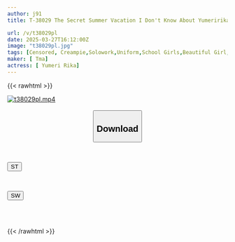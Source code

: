 ```yaml
---
author: j91
title: T-38029 The Secret Summer Vacation I Don't Know About Yumeririka

url: /v/t38029pl
date: 2025-03-27T16:12:00Z
image: "t38029pl.jpg"
tags: [Censored, Creampie,Solowork,Uniform,School Girls,Beautiful Girl,Original Collaboration	]
maker: [ Tma]
actress: [ Yumeri Rika]
---
```



{{< rawhtml >}}

<div class="video" data-videoid="8RmlwQoBRaCGPo">
    <a href="javascript:;">
        <img src="/v/t38029pl/t38029pl.jpg" width="WIDTH" height="HEIGHT" alt="t38029pl.mp4" loading="lazy">
    </a>
</div>

<script type="text/javascript" src="https://j91.asia/asset/on-demand-st.js"></script>

<br>
  <link rel="stylesheet" href="https://j91.asia/asset/bs5.css">
  
  <center>
  <button class="btn btn-primary" type="button" data-bs-toggle="collapse" data-bs-target=".multi-collapse" aria-expanded="false" aria-controls="multiCollapseExample1 multiCollapseExample2"><h2>Download</h2></button></center>
</p>
<div class="row">
  <div class="col">
    <div class="collapse multi-collapse" id="multiCollapseExample1">
      <div class="card card-body">
	      	      <br>
<div class="buttons">  
<p><a href="/v/t38029pl/st.html" target="_blank"><button class="btn-hover color-3"><i class="fa fa-download"></i> ST</button></a></p></div>
    </div>
  </div>
</div>
  <div class="col">
    <div class="collapse multi-collapse" id="multiCollapseExample2">
      <div class="card card-body">
	      <br>
<div class="buttons">
<p><a href="/v/t38029pl/sw.html" target="_blank"><button class="btn-hover color-2"><i class="fa fa-download"></i> SW</button></a></p></div>
<br><br>
      </div>
    </div>
  </div>
</div>

{{< /rawhtml >}}